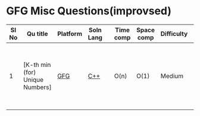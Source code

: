 # GFG Misc Questions(improvsed)

| Sl No | Qu title | Platform                            | Soln Lang |   | Time comp | Space comp | Difficulty |    | Approach |
| --     | ---     |   ------                            | ---       |-- | ---       | ---        | ----       | -- | ---------|
| 1    | [K-th min (for) Unique Numbers]    | [GFG ](/GFG/GFGQuestions.md) | [C++](https://github.com/C-a-thing/Code-Insight/blob/main/GFG/Misc/k-th%20min%20for%20unique%20number.cpp)       |   | O(n)       | O(1)        | Medium      | |  <ol><li>Get values inserted in a set </li> <li>Use piority queue </li></ol>  |
